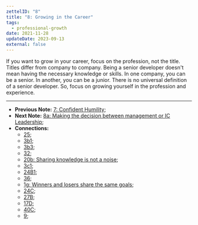 ```yaml
---
zettelID: "8"
title: "8: Growing in the Career"
tags:
  - professional-growth
date: 2021-11-28
updateDate: 2023-09-13
external: false
---
```


If you want to grow in your career, focus on the profession, not the title. Titles differ from company to company. Being a senior developer doesn't mean having the necessary knowledge or skills. In one company, you can be a senior. In another, you can be a junior. There is no universal definition of a senior developer. So, focus on growing yourself in the profession and experience.

---

- **Previous Note:** [7: Confident Humility](/notes/7/);
- **Next Note:** [8a: Making the decision between management or IC Leadership](/notes/8a/);
- **Connections:**
  - [25](/notes/25/);
  - [3b1](/notes/3b1/);
  - [3b3](/notes/3b3/);
  - [32](/notes/32/);
  - [20b: Sharing knowledge is not a noise](/notes/20b/);
  - [3c1](/notes/3c1/);
  - [24B1](/notes/24b1/);
  - [36](/notes/36/);
  - [1g: Winners and losers share the same goals](/notes/1g/);
  - [24C](/notes/24c/);
  - [27B](/notes/27b/);
  - [17D](/notes/17d/);
  - [40C](/notes/40c/);
  - [9](/notes/9/);
